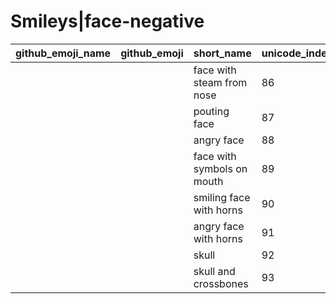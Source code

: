 # Smileys|face-negative

|github_emoji_name|github_emoji|short_name|unicode_index|
|---|---|---|---|
|||face with steam from nose|86|
|||pouting face|87|
|||angry face|88|
|||face with symbols on mouth|89|
|||smiling face with horns|90|
|||angry face with horns|91|
|||skull|92|
|||skull and crossbones|93|
